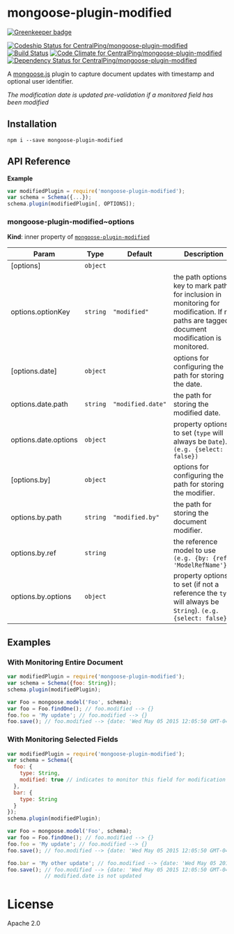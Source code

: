 mongoose-plugin-modified
====================

[![Greenkeeper badge](https://badges.greenkeeper.io/CentralPing/mongoose-plugin-modified.svg)](https://greenkeeper.io/)

[![Codeship Status for CentralPing/mongoose-plugin-modified](https://codeship.com/projects/0e9b0180-4b42-0132-3bff-2607b8604fef/status)](https://codeship.com/projects/46702)
[![Build Status](https://travis-ci.org/CentralPing/mongoose-plugin-modified.svg?branch=master)](https://travis-ci.org/CentralPing/mongoose-plugin-modified)
[![Code Climate for CentralPing/mongoose-plugin-modified](https://codeclimate.com/github/CentralPing/mongoose-plugin-modified/badges/gpa.svg)](https://codeclimate.com/github/CentralPing/mongoose-plugin-modified)
[![Dependency Status for CentralPing/mongoose-plugin-modified](https://david-dm.org/CentralPing/mongoose-plugin-modified.svg)](https://david-dm.org/CentralPing/mongoose-plugin-modified)

A [mongoose.js](https://github.com/Automattic/mongoose/) plugin to capture document updates with timestamp and optional user identifier.

*The modification date is updated pre-validation if a monitored field has been modified*

## Installation

`npm i --save mongoose-plugin-modified`

## API Reference
**Example**  
```js
var modifiedPlugin = require('mongoose-plugin-modified');
var schema = Schema({...});
schema.plugin(modifiedPlugin[, OPTIONS]);
```
<a name="module_mongoose-plugin-modified..options"></a>

### mongoose-plugin-modified~options
**Kind**: inner property of <code>[mongoose-plugin-modified](#module_mongoose-plugin-modified)</code>  

| Param | Type | Default | Description |
| --- | --- | --- | --- |
| [options] | <code>object</code> |  |  |
| options.optionKey | <code>string</code> | <code>&quot;modified&quot;</code> | the path options key to mark paths for inclusion in monitoring for modification. If no paths are tagged, document modification is monitored. |
| [options.date] | <code>object</code> |  | options for configuring the path for storing the date. |
| options.date.path | <code>string</code> | <code>&quot;modified.date&quot;</code> | the path for storing the modified date. |
| options.date.options | <code>object</code> |  | property options to set (`type` will always be `Date`). `(e.g. {select: false})` |
| [options.by] | <code>object</code> |  | options for configuring the path for storing the modifier. |
| options.by.path | <code>string</code> | <code>&quot;modified.by&quot;</code> | the path for storing the document modifier. |
| options.by.ref | <code>string</code> |  | the reference model to use `(e.g. {by: {ref: 'ModelRefName'}})` |
| options.by.options | <code>object</code> |  | property options to set (if not a reference the `type` will always be `String`). `(e.g. {select: false})` |


## Examples

### With Monitoring Entire Document
```js
var modifiedPlugin = require('mongoose-plugin-modified');
var schema = Schema({foo: String});
schema.plugin(modifiedPlugin);

var Foo = mongoose.model('Foo', schema);
var foo = Foo.findOne(); // foo.modified --> {}
foo.foo = 'My update'; // foo.modified --> {}
foo.save(); // foo.modified --> {date: 'Wed May 05 2015 12:05:50 GMT-0400 (EDT)'}
```

### With Monitoring Selected Fields
```js
var modifiedPlugin = require('mongoose-plugin-modified');
var schema = Schema({
  foo: {
    type: String,
    modified: true // indicates to monitor this field for modification
  },
  bar: {
    type: String
  }
});
schema.plugin(modifiedPlugin);

var Foo = mongoose.model('Foo', schema);
var foo = Foo.findOne(); // foo.modified --> {}
foo.foo = 'My update'; // foo.modified --> {}
foo.save(); // foo.modified --> {date: 'Wed May 05 2015 12:05:50 GMT-0400 (EDT)'}

foo.bar = 'My other update'; // foo.modified --> {date: 'Wed May 05 2015 12:05:50 GMT-0400 (EDT)'}
foo.save(); // foo.modified --> {date: 'Wed May 05 2015 12:05:50 GMT-0400 (EDT)'}
            // modified.date is not updated
```

# License

Apache 2.0
